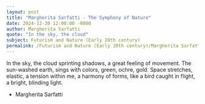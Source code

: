 ```yaml
---
layout: post
title: "Margherita Sarfatti - The Symphony of Nature"
date: 2024-12-30 12:00:00 -0000
author: Margherita Sarfatti
quote: "In the sky, the cloud"
subject: Futurism and Nature (Early 20th century)
permalink: /Futurism and Nature (Early 20th century)/Margherita Sarfatti/Margherita Sarfatti - The Symphony of Nature
---
```


In the sky, the cloud
sprinting shadows,
a great feeling of movement.
The sun-washed earth,
sings with colors,
green, ochre, gold.
Space stretches, elastic,
a tension within me,
a harmony of forms,
like a bird caught in flight,
a bright, blinding light.

- Margherita Sarfatti

